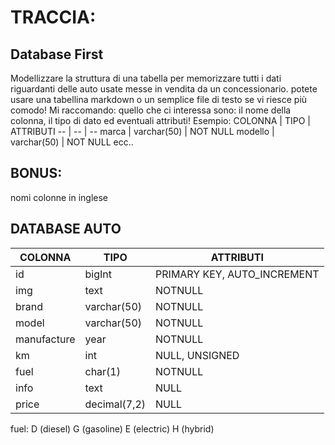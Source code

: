 # TRACCIA:

## Database First

Modellizzare la struttura di una tabella per memorizzare tutti i dati riguardanti delle auto usate messe in vendita da un concessionario.
potete usare una tabellina markdown o un semplice file di testo se vi riesce più comodo!
Mi raccomando: quello che ci interessa sono: il nome della colonna, il tipo di dato ed eventuali attributi!
Esempio:
COLONNA | TIPO | ATTRIBUTI
-- | -- | --
marca | varchar(50) | NOT NULL
modello | varchar(50) | NOT NULL
ecc..

## BONUS:

nomi colonne in inglese

## DATABASE AUTO

| COLONNA     | TIPO         | ATTRIBUTI                   |
| ----------- | ------------ | --------------------------- |
| id          | bigInt       | PRIMARY KEY, AUTO_INCREMENT |
| img         | text         | NOTNULL                     |
| brand       | varchar(50)  | NOTNULL                     |
| model       | varchar(50)  | NOTNULL                     |
| manufacture | year         | NOTNULL                     |
| km          | int          | NULL, UNSIGNED              |
| fuel        | char(1)      | NOTNULL                     |
| info        | text         | NULL                        |
| price       | decimal(7,2) | NULL                        |

fuel:
D (diesel)
G (gasoline)
E (electric)
H (hybrid)
